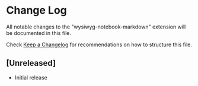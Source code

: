 # Change Log

All notable changes to the "wysiwyg-notebook-markdown" extension will be documented in this file.

Check [Keep a Changelog](http://keepachangelog.com/) for recommendations on how to structure this file.

## [Unreleased]

- Initial release